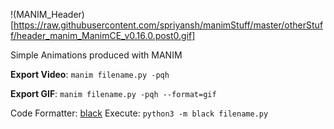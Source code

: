!(MANIM_Header)[https://raw.githubusercontent.com/spriyansh/manimStuff/master/otherStuff/header_manim_ManimCE_v0.16.0.post0.gif]

Simple Animations produced with MANIM



__Export Video__: ```manim filename.py -pqh```


__Export GIF__: ```manim filename.py -pqh --format=gif```



Code Formatter: [black](https://github.com/psf/black)
Execute:  ```python3 -m black filename.py```
